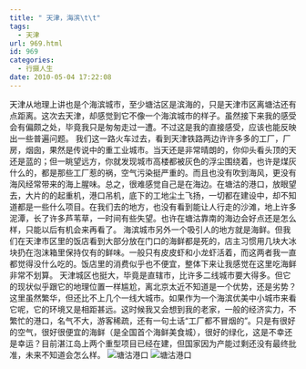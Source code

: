 ```yaml
---
title: " 天津，海滨\t\t"
tags:
  - 天津
url: 969.html
id: 969
categories:
  - 行摄人生
date: 2010-05-04 17:22:08
---
```


天津从地理上讲也是个海滨城市，至少塘沽区是滨海的，只是天津市区离塘沽还有点距离。这次去天津，却感觉到它不像一个海滨城市的样子。虽然接下来我的感受会有偏颇之处，毕竟我只是匆匆走过一遭。不过这是我的直接感受，应该也能反映出一些普遍问题。 我们这一路火车过去，看到天津铁路两边许许多多的工厂，厂房，烟囱，果然是传说中的重工业城市。当天还是非常晴朗的，你仰头看头顶的天还是蓝的；但一眺望远方，你就发现城市高楼都被灰色的浮尘围绕着，也许是煤灰什么的，都是那些工厂惹的祸，空气污染挺严重的。而且也没有吹到海风，更没有海风经常带来的海上腥味。总之，很难感觉自己是在海边。在塘沽的港口，放眼望去，大片的的起重机，港口吊机，底下的工地尘土飞扬，一切都在建设中，却不知道都是一些什么项目。在我们去的地方，也没有看到能让人行走的沙滩，地上许多泥潭，长了许多芦苇草，一时间有些失望。也许在塘沽靠南的海边会好点还是怎么样，只能以后有机会来再看了。 海滨城市另外一个吸引人的地方就是海鲜。但我们在天津市区里的饭店看到大部分放在门口的海鲜都是死的，店主习惯用几块大冰块扔在泡沫箱里保持仅有的鲜味。一般只有皮皮虾和小龙虾活着，而这两者我一直都觉得没什么吃的。饭店里的消费似乎也不便宜，整体下来让我感觉在这里吃海鲜非常不划算。 天津城区也挺大，毕竟是直辖市，比许多二线城市要大得多。但它的现状似乎跟它的地理位置一样尴尬，离北京太近不知道是一个优势，还是劣势？这里虽然繁华，但还比不上几个一线大城市。如果作为一个海滨优美中小城市来看它呢，它的环境又是相距甚远。这时候我又会想到我的老家，一般的经济实力，不繁忙的港口，名气不大，游客稀疏，还有一句土话“工厂都不冒烟的”。只是有很好的空气，很好很便宜的海鲜（是全国首个海鲜美食城），很好的绿化，这是不幸还是幸运？目前湛江岛上两个重型项目已经在建，但国家因为产能过剩还没有最终批准，未来不知道会怎么样。 ![塘沽港口](../../../images/2010/05/img_4888.jpg "塘沽港口") ![塘沽港口](../../../images/2010/05/img_4889.jpg "塘沽港口")